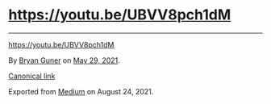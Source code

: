 https://youtu.be/UBVV8pch1dM
============================

------------------------------------------------------------------------

https://youtu.be/UBVV8pch1dM

By <a href="https://medium.com/@bryanguner" class="p-author h-card">Bryan Guner</a> on [May 29, 2021](https://medium.com/p/74f38d3ac640).

<a href="https://medium.com/@bryanguner/https-youtu-be-ubvv8pch1dm-74f38d3ac640" class="p-canonical">Canonical link</a>

Exported from [Medium](https://medium.com) on August 24, 2021.
